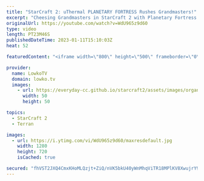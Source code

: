 ```yaml
---
title: "StarCraft 2: uThermal PLANETARY FORTRESS Rushes Grandmasters!"
excerpt: "Cheesing Grandmasters in StarCraft 2 with Planetary Fortress cheese. In this video uThermal rushes a Planetary Fortress against a Grandmaster MMR Zerg, Terran and Protoss. Make sure to check out @uThermal's YouTube channel.  Terran vs Zerg 00:00 Terran vs Terran 05:40 Terran vs Protoss 13:24  Support"
originalUrl: https://youtube.com/watch?v=WdU965z9d60
type: video
length: PT23M46S
publishedDateTime: 2023-01-11T15:10:03Z
heat: 52

featuredContent: "<iframe width=\"800\" height=\"500\" frameborder=\"0\" src=\"https://www.youtube.com/embed/WdU965z9d60\" allow=\"accelerometer; autoplay; encrypted-media; gyroscope; picture-in-picture\" allowfullscreen></iframe>"

provider:
  name: LowkoTV
  domain: lowko.tv
  images:
    - url: https://everyday-cc.github.io/starcraft2/assets/images/organizations/lowko.tv-50x50.jpg
      width: 50
      height: 50

topics:
  - StarCraft 2
  - Terran

images:
  - url: https://i.ytimg.com/vi/WdU965z9d60/maxresdefault.jpg
    width: 1280
    height: 720
    isCached: true

secured: "fhVST2JXQ4CmxKHoMLQzjt+ZiQ/nVK5bkU40yWnMhqViTR18MPlKV8XwujrY9vVdLoj2/SIXo9JrINksZC4dlaUJKHmaxADy2TJxPPROB9HlB4TxCgx5dl1OvteWAjrNWJfj8xOpSwu8p7Dr6usD/84FnwEw/bu/RaUQcHSYQ3ds1ptYuVtzwrwlMegR1XHEGQVr+qGkY1OkDfnS0B065X+vVTAIGgOZGHa5KaeKlJYLqBpnIe7jZkB5ri/Rr+SwSMox8zwoQ+2jH86MP7eFqGE9UXiUWYJTjOZezxpSkICWMmKtFUycx9rrYY1gWb4p3KOyyTWw4Bl+zhfzgXPDflOb9pfZbMUXH/jkUeEJ/FXyTxr5EgRBuXwtmNvySVbi2jO/joW+gybA2lPggwhcmG2JmptVNKuW8zhj4grLcyM=;KilJszsvoSEZU1eTMV0ZsQ=="
---
```


